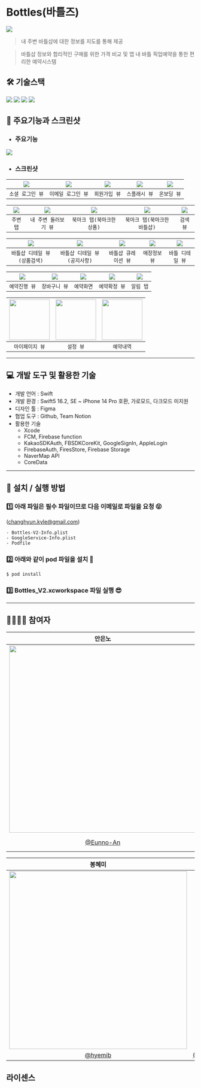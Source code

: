 # Bottles(바틀즈)
<img src = "https://user-images.githubusercontent.com/101093592/223049709-5b6e61a2-bfd3-4285-a7e5-8124b6663010.png">

> 내 주변 바틀샵에 대한 정보를 지도를 통해 제공 <br>

> 바틀샵 정보와 합리적인 구매를 위한 가격 비교 및 앱 내 바틀 픽업예약을 통한 편리한 예약시스템

## 🛠️ 기술스택
<p align="leading">
  <img src="https://img.shields.io/badge/Swift-F05138?style=for-the-badge&logo=Swift&logoColor=white"/>
  <img src="https://img.shields.io/badge/SwiftUI-021B97?style=for-the-badge&logo=swift&logoColor=white"/>
  <img src="https://img.shields.io/badge/Firebase-FFCA28?style=for-the-badge&logo=Firebase&logoColor=white"/>
    <img src="https://img.shields.io/badge/UIKit-2396F3?style=for-the-badge&logo=uikit&logoColor=white"/>
</p>

## 📱 주요기능과 스크린샷
- ### 주요기능
<img src = "https://cdn.discordapp.com/attachments/1013994100246192248/1082557421173624852/image.png">

- ### 스크린샷

|<img src = "https://media.discordapp.net/attachments/1013994100246192248/1082564638304116736/simulator_screenshot_6608D6EA-F4AB-4C2E-B616-7AB65EE87870.png?width=324&height=702">|<img src = "https://media.discordapp.net/attachments/1013994100246192248/1082564638543196190/simulator_screenshot_26DB5CFA-2E28-4D54-B0B2-203CD5F53E7F.png?width=324&height=702">|<img src ="https://media.discordapp.net/attachments/1013994100246192248/1082564638820007976/simulator_screenshot_5B021C3E-83A2-4A9A-A36B-5E71AD869B78.png?width=324&height=702">|<img src = "https://media.discordapp.net/attachments/1013994100246192248/1082563388602863716/simulator_screenshot_73E3173E-761F-41E3-B670-D27B0C575EF1.png?width=324&height=702">|<img src = "https://media.discordapp.net/attachments/1013994100246192248/1082563460149301278/simulator_screenshot_5A710F46-CBF8-45B7-B898-7DABB9E25F0E.png?width=324&height=702">|
|:----:|:----:|:-----:|:----:|:-----:|
|`소셜 로그인 뷰`|`이메일 로그인 뷰`|`회원가입 뷰`|`스플래시 뷰`|`온보딩 뷰`|


|<img src = "https://media.discordapp.net/attachments/1013994100246192248/1082563527077802024/simulator_screenshot_1B9460DE-87F1-4CE7-9D78-FC110D2C3041.png?width=324&height=702">|<img src = "https://media.discordapp.net/attachments/1013994100246192248/1082563566919495721/simulator_screenshot_68351795-7CCB-480B-8553-48884CE5E38E.png?width=324&height=702">|<img src ="https://media.discordapp.net/attachments/1013994100246192248/1082563624113025105/simulator_screenshot_83C22661-74AD-40AE-BD35-8C77361D145C.png?width=324&height=702">|<img src = "https://media.discordapp.net/attachments/1013994100246192248/1082563643910144031/simulator_screenshot_6597E957-063D-4989-A600-A499A1404FA5.png?width=324&height=702">|<img src = "https://media.discordapp.net/attachments/1013994100246192248/1082563726093340754/simulator_screenshot_520D59EC-E46D-4A1D-9309-2CE39295C30C.png?width=324&height=702">|
|:----:|:----:|:-----:|:----:|:-----:|
|`주변 탭`|`내 주변 둘러보기 뷰`|`북마크 탭(북마크한 상품)`|`북마크 탭(북마크한 바틀샵)`|`검색 뷰`|


|<img src = "https://media.discordapp.net/attachments/1013994100246192248/1082564010194509844/simulator_screenshot_7F4F3EA9-61D9-4079-9178-FDDCB5E84A85.png?width=324&height=702">|<img src = "https://media.discordapp.net/attachments/1013994100246192248/1082564042683596883/simulator_screenshot_11A45A90-EAA9-4E6B-9253-6B6B17627990.png?width=324&height=702">|<img src ="https://media.discordapp.net/attachments/1013994100246192248/1082567615534354432/simulator_screenshot_C9F425C3-D628-4D13-B69C-6ADFA09A1B79.png?width=324&height=702">|<img src = "https://media.discordapp.net/attachments/1013994100246192248/1082567657699680256/simulator_screenshot_39899917-95F1-4DFC-9B17-F8C4388F5F22.png?width=324&height=702">|<img src = "https://media.discordapp.net/attachments/1013994100246192248/1082563927705124955/simulator_screenshot_17678F09-8416-4158-8F52-909F5EE63FC8.png?width=324&height=702">|
|:----:|:----:|:-----:|:----:|:-----:|
|`바틀샵 디테일 뷰(상품검색)`|`바틀샵 디테일 뷰(공지사항)`|`바틀샵 큐레이션 뷰`|`매장정보 뷰`|`바틀 디테일 뷰`|

|<img src = "https://media.discordapp.net/attachments/1013994100246192248/1082564180244176897/simulator_screenshot_0535182B-69DF-4BBF-8530-722159B99397.png?width=324&height=702">|<img src = "https://media.discordapp.net/attachments/1013994100246192248/1082564180244176897/simulator_screenshot_0535182B-69DF-4BBF-8530-722159B99397.png?width=324&height=702">|<img src ="https://media.discordapp.net/attachments/1013994100246192248/1082564232467447848/simulator_screenshot_EE368388-85AD-4402-9600-0F30BCFFE817.png?width=324&height=702">|<img src = "https://media.discordapp.net/attachments/1013994100246192248/1082564265870889002/simulator_screenshot_F701E791-921F-4ECC-B71B-15B38E4B9622.png?width=324&height=702">|<img src = "https://media.discordapp.net/attachments/1013994100246192248/1082563800319938600/simulator_screenshot_F42275F4-7D2E-439E-94E8-E1E0EA007830.png?width=324&height=702">|
|:----:|:----:|:-----:|:----:|:-----:|
|`예약진행 뷰`|`장바구니 뷰`|`예약화면`|`예약확정 뷰`|`알림 탭`|

|<img width=108 src = "https://media.discordapp.net/attachments/1013994100246192248/1082563867995025428/simulator_screenshot_E1C10623-8371-4616-9C43-46B55EA75944.png?">|<img width=108 src = "https://media.discordapp.net/attachments/1013994100246192248/1082563868255068210/simulator_screenshot_39672B26-2F88-4DBE-A3A7-12C7A8697FF4.png?">|<img width=108 src = "https://media.discordapp.net/attachments/1013994100246192248/1082571285583900682/simulator_screenshot_78912670-900E-4B3E-BAB9-C8AD32D88535.png?">|
|:----:|:----:|:-----:|
|`마이페이지 뷰`|`설정 뷰`|`예약내역`|

---

## 💻 개발 도구 및 활용한 기술
- 개발 언어 : Swift
- 개발 환경 : Swift5 16.2, SE ~ iPhone 14 Pro 호환, 가로모드, 다크모드 미지원
- 디자인 툴 : Figma
- 협업 도구 : Github, Team Notion
- 활용한 기술
    - Xcode
    - FCM, Firebase function
    - KakaoSDKAuth, FBSDKCoreKit, GoogleSignIn, AppleLogin
    - FirebaseAuth, FiresStore, Firebase Storage
    - NaverMap API
    - CoreData
    
---

## 📓 설치 / 실행 방법

### 1️⃣ 아래 파일은 필수 파일이므로 다음 이메일로 파일을 요청 😝
(changhyun.kyle@gmail.com)
```
- Bottles-V2-Info.plist
- GoogleService-Info.plist
- Podfile
```

### 2️⃣ 아래와 같이 pod 파일을 설치 🤗
```sh
$ pod install
```

### 3️⃣ Bottles_V2.xcworkspace 파일 실행 😎

---

## 👨‍👩‍👦‍👦 참여자
|안은노|강창현|고범석|김영서|서찬호|
|:----:|:----:|:-----:|:----:|:-----:|
|<img width = 500 src = "https://avatars.githubusercontent.com/u/33450365?v=4">|<img src = "https://avatars.githubusercontent.com/u/101093592?v=4">|<img width = 500 src = "https://avatars.githubusercontent.com/u/114239407?v=4">|<img width = 500 src = "https://avatars.githubusercontent.com/u/114224237?s=120&v=4">|<img src = "https://avatars.githubusercontent.com/u/102764542?s=120&v=4">|
|[@Eunno-An](https://github.com/Eunno-An)|[@Changhyun-Kyle](https://github.com/Changhyun-Kyle)|[@bamsak](https://github.com/bamsak)|[@yngddo](https://github.com/yngddo)|[@SeoChanHo](https://github.com/SeoChanHo)|

|봉혜미|신미지|이진아|장다영|최현종|
|:----:|:----:|:-----:|:----:|:-----:|
|<img width = 475 src = "https://avatars.githubusercontent.com/u/98953443?v=4">|<img src = "https://avatars.githubusercontent.com/u/62836016?v=4">|<img src = "https://avatars.githubusercontent.com/u/55937627?v=4">|<img width = 400 src = "https://avatars.githubusercontent.com/u/80445363?s=120&v=4">|<img width = 400 src = "https://avatars.githubusercontent.com/u/108848166?v=4">|  
|[@hyemib](https://github.com/hyemib)|[@SMizzz](https://github.com/SMizzz)|[@l1004ga](https://github.com/l1004ga)|[@Da01002](https://github.com/Da01002)|[@EthanColdChoi](https://github.com/EthanColdChoi)|

## 라이센스

